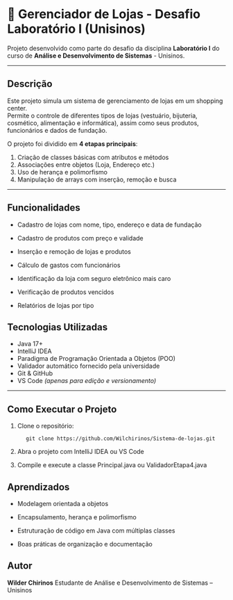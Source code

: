 # 🏬 Gerenciador de Lojas - Desafio Laboratório I (Unisinos)

Projeto desenvolvido como parte do desafio da disciplina **Laboratório I** do curso de **Análise e Desenvolvimento de Sistemas** - Unisinos.

---

##  Descrição

Este projeto simula um sistema de gerenciamento de lojas em um shopping center.  
Permite o controle de diferentes tipos de lojas (vestuário, bijuteria, cosmético, alimentação e informática), assim como seus produtos, funcionários e dados de fundação.

O projeto foi dividido em **4 etapas principais**:
1. Criação de classes básicas com atributos e métodos  
2. Associações entre objetos (Loja, Endereço etc.)  
3. Uso de herança e polimorfismo  
4. Manipulação de arrays com inserção, remoção e busca  

---
## Funcionalidades
- Cadastro de lojas com nome, tipo, endereço e data de fundação

- Cadastro de produtos com preço e validade

- Inserção e remoção de lojas e produtos

- Cálculo de gastos com funcionários

- Identificação da loja com seguro eletrônico mais caro

- Verificação de produtos vencidos

- Relatórios de lojas por tipo

## Tecnologias Utilizadas

- Java 17+
- IntelliJ IDEA
- Paradigma de Programação Orientada a Objetos (POO)
- Validador automático fornecido pela universidade
- Git & GitHub  
- VS Code *(apenas para edição e versionamento)*

---

## Como Executar o Projeto

1. Clone o repositório:
```
      git clone https://github.com/Wilchirinos/Sistema-de-lojas.git
```
2. Abra o projeto com IntelliJ IDEA ou VS Code

3. Compile e execute a classe Principal.java ou ValidadorEtapa4.java

## Aprendizados
- Modelagem orientada a objetos

- Encapsulamento, herança e polimorfismo

- Estruturação de código em Java com múltiplas classes

- Boas práticas de organização e documentação

## Autor
**Wilder Chirinos**
Estudante de Análise e Desenvolvimento de Sistemas – Unisinos